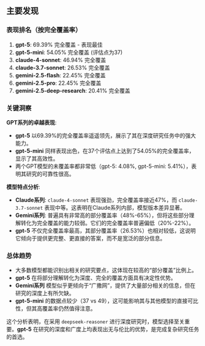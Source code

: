 ## 主要发现

### 表现排名（按完全覆盖率）
1.  **gpt-5**: 69.39% 完全覆盖 - 表现最佳
2.  **gpt-5-mini**: 54.05% 完全覆盖 (评估点为37)
3.  **claude-4-sonnet**: 46.94% 完全覆盖
4.  **claude-3.7-sonnet**: 26.53% 完全覆盖
5.  **gemini-2.5-flash**: 22.45% 完全覆盖
6.  **gemini-2.5-pro**: 22.45% 完全覆盖
7.  **gemini-2.5-deep-research**: 20.41% 完全覆盖

### 关键洞察

**GPT系列的卓越表现**:
- **gpt-5** 以69.39%的完全覆盖率遥遥领先，展示了其在深度研究任务中的强大能力。
- **gpt-5-mini** 同样表现出色，在37个评估点上达到了54.05%的完全覆盖率，显示了其高效性。
- 两个GPT模型的未覆盖率都非常低（gpt-5: 4.08%, gpt-5-mini: 5.41%），表明其研究的可靠性很高。

**模型特点分析**:
- **Claude系列**: `claude-4-sonnet` 表现强劲，完全覆盖率接近47%，而 `claude-3.7-sonnet` 表现中等。这表明在Claude系列内部，模型版本差异显著。
- **Gemini系列**: 普遍具有非常高的部分覆盖率（48%-65%），但将这些部分理解转化为完全覆盖的能力较弱。它们的完全覆盖率普遍偏低（20%-22%）。
- **gpt-5** 不仅完全覆盖率最高，其部分覆盖率（26.53%）也相对较低，这说明它倾向于提供更完整、更直接的答案，而不是宽泛的部分信息。

### 总体趋势
- 大多数模型都能识别出相关的研究要点，这体现在较高的“部分覆盖”比例上。
- **gpt-5** 在将部分理解转化为深度、完全的覆盖方面具有决定性优势。
- **Gemini系列** 模型似乎更倾向于“广撒网”，提供了大量部分相关的信息，但在研究的深度上有所欠缺。
- **gpt-5-mini** 的数据点较少（37 vs 49），这可能影响其与其他模型的直接可比性，但其高覆盖率仍然值得注意。

这个分析表明，在采用 `deepseek-reasoner` 进行深度研究时，模型选择至关重要。**gpt-5** 在研究的深度和广度上均表现出无与伦比的优势，是完成复杂研究任务的首选。
